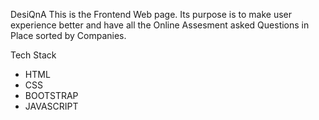 DesiQnA 
This is the Frontend Web page. Its purpose is to make user experience better
and have all the Online Assesment asked Questions in Place sorted by Companies.

Tech Stack
- HTML
- CSS
- BOOTSTRAP
- JAVASCRIPT
